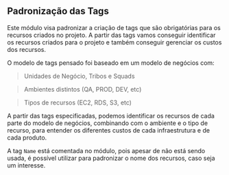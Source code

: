 ## Padronização das Tags

Este módulo visa padronizar a criação de tags que são obrigatórias para os recursos criados no projeto. 
A partir das tags vamos conseguir identificar os recursos criados para o projeto e também conseguir gerenciar os custos dos recursos.

O modelo de tags pensado foi baseado em um modelo de negócios com:

> Unidades de Negócio, Tribos e Squads

> Ambientes distintos (QA, PROD, DEV, etc)

> Tipos de recursos (EC2, RDS, S3, etc)

A partir das tags especificadas, podemos identificar os recursos de cada parte do modelo de negócios, combinando com o ambiente e o tipo de recurso, para entender os diferentes custos de cada infraestrutura e de cada produto.

A tag `Name` está comentada no módulo, pois apesar de não está sendo usada, é possível utilizar para padronizar o nome dos recursos, caso seja um interesse.